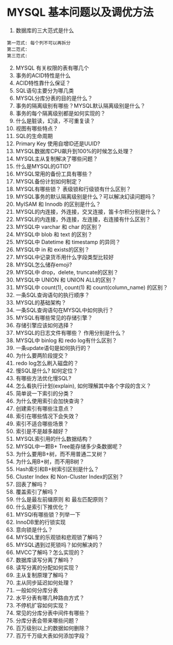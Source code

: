 MYSQL 基本问题以及调优方法
===

  1. 数据库的三大范式是什么
    
    第一范式: 每个列不可以再拆分
    第二范式:
    第三范式:
    
  2. MYSQL 有关权限的表有哪几个
  3. 事务的ACID特性是什么
  4. ACID特性靠什么保证？
  5. SQL语句主要分为哪几类
  6. MYSQL分库分表的目的是什么？
  7. 事务的隔离级别有哪些？MYSQL默认隔离级别是什么？
  8. 事务的每个隔离级别都是如何实现的？
  9. 什么是脏读，幻读，不可重复读？
  10. 视图有哪些特点？
  11. SQL的生命周期
  12. Primary Key 使用自增ID还是UUID?
  13. MYSQL数据库CPU飙升到100%的时候怎么处理？
  14. MYSQL主从复制解决了哪些问题？
  15. 什么是MYSQL的GTID?
  16. MYSQL常用的备份工具有哪些？
  17. MYSQL备份计划如何制定？
  18. MYSQL有哪些锁？ 表级锁和行级锁有什么区别？
  19. MYSQL事务的默认隔离级别是什么？可以解决幻读问题吗？
  20. MyISAM 和 Innodb 的区别是什么？
  21. MYSQL的内连接，外连接，交叉连接，笛卡尔积分别是什么？
  22. MYSQL的内连接，外连接，左连接，右连接有什么区别？
  23. MYSQL中 varchar 和 char 的区别？
  24. MYSQL中 blob 和 text 的区别？
  25. MYSQL中 Datetime 和 timestamp 的异同？
  26. MYSQL中 in 和 exists的区别？
  27. MYSQL中记录货币用什么字段类型比较好
  28. MYSQL怎么储存emoji?
  29. MYSQL中 drop，delete, truncate的区别？
  30. MYSQL中 UNION 和 UNION ALL的区别？
  31. MYSQL中 count(1), count(1) 和 count(column_name) 的区别？
  32. 一条SQL查询语句的执行顺序？
  33. MYSQL的基础架构？
  34. 一条SQL查询语句在MYSQL中如何执行？
  35. MYSQL有哪些常见的存储引擎？
  36. 存储引擎应该如何选择？
  37. MYSQL的日志文件有哪些？ 作用分别是什么？
  38. MYSQL中 binlog 和 redo log有什么区别？
  39. 一条update语句是如何执行的？
  40. 为什么要两阶段提交？
  41. redo log怎么刷入磁盘的？
  42. 慢SQL是什么? 如何定位？
  43. 有哪些方法优化慢SQL?
  44. 怎么看执行计划(explain), 如何理解其中各个字段的含义？
  45. 简单说一下索引的分类？
  46. 为什么使用索引会加快查询？
  47. 创建索引有哪些注意点？
  48. 索引在哪些情况下会失效？
  49. 索引不适合哪些场景？
  50. 索引是不是越多越好？
  51. MYSQL索引用的什么数据结构？
  52. MYSQL中一颗B+ Tree能存储多少条数据呢？
  53. 为什么要用B+树，而不用普通二叉树？
  54. 为什么用B+树，而不用B树？
  55. Hash索引和B+树索引区别是什么？
  56. Cluster Index 和 Non-Cluster Index的区别？
  57. 回表了解吗？
  58. 覆盖索引了解吗？
  59. 什么是最左前缀原则 和 最左匹配原则？
  60. 什么是索引下推优化？
  61. MYSQl有哪些锁？列举一下
  62. InnoDB里的行锁实现
  63. 意向锁是什么？
  64. MYSQL里的乐观锁和悲观锁了解吗？
  65. MYSQL遇到过死锁吗？如何解决的？
  66. MVCC了解吗？怎么实现的？
  67. 数据库读写分离了解吗？
  68. 读写分离的分配如何实现？
  69. 主从复制原理了解吗？
  70. 主从同步延迟如何处理？
  71. 一般如何分库分表
  72. 水平分表有哪几种路由方式？
  73. 不停机扩容如何实现？
  74. 常见的分库分表中间件有哪些？
  75. 分库分表会带来哪些问题？
  76. 百万级别以上的数据如何删除？
  77. 百万千万级大表如何添加字段？
  
  
  

    

